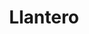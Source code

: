 ---
title: "Llantero"
url: /ciudad-satelite/llantero-avenida-panoramica/
shop: reparación de automóviles
---